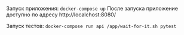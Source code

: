 Запуск приложения:
```docker-compose up```
После запуска приложение доступно по адресу http://localchost:8080/

Запуск тестов:
```docker-compose run api /app/wait-for-it.sh pytest```
